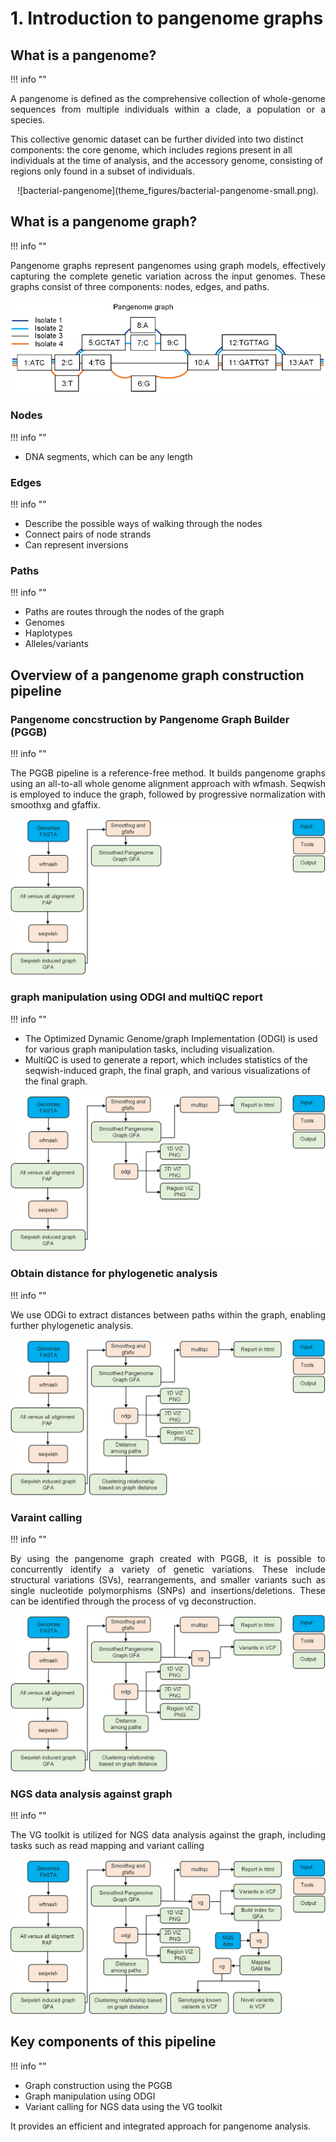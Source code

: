 # 1. Introduction to pangenome graphs

## What is a pangenome? 
!!! info ""


<p align="justify">
A pangenome is defined as the comprehensive collection of whole-genome sequences from multiple individuals within a clade, a population or a species. 

This collective genomic dataset can be further divided into two distinct components: the core genome, which includes regions present in all individuals at the time of analysis, and the accessory genome, consisting of regions only found in a subset of individuals. 
</p>

<center>
![bacterial-pangenome](theme_figures/bacterial-pangenome-small.png).
</center>


## What is a pangenome graph? 
!!! info ""


<p align="justify">
Pangenome graphs represent pangenomes using graph models, effectively capturing the complete genetic variation across the input genomes. These graphs consist of three components: nodes, edges, and paths.
</p>

![bacterial-pangenome](theme_figures/pangenome-graph-small.png)



### **Nodes**
!!! info ""

- DNA segments, which can be any length 


### **Edges** 
!!! info ""

- Describe the possible ways of walking through the nodes
- Connect pairs of node strands
- Can represent inversions 


### **Paths** 
!!! info ""

- Paths are routes through the nodes of the graph
- Genomes
- Haplotypes
- Alleles/variants 


## Overview of a pangenome graph construction pipeline

### **Pangenome concstruction by Pangenome Graph Builder (PGGB)**
!!! info ""


<p align="justify">
The PGGB pipeline is a reference-free method. It builds pangenome graphs using an all-to-all whole genome alignment approach with wfmash. Seqwish is employed to induce the graph, followed by progressive normalization with smoothxg and gfaffix.
</p>

![PGGB](theme_figures/Pipeline_step1_small.png)



### **graph manipulation using ODGI and multiQC report**
!!! info ""

- The Optimized Dynamic Genome/graph Implementation (ODGI) is used for various graph manipulation tasks, including visualization.
- MultiQC is used to generate a report, which includes statistics of the seqwish-induced graph, the final graph, and various visualizations of the final graph.


![ODGI](theme_figures/Pipeline_step2_small.png)



### **Obtain distance for phylogenetic analysis**
!!! info ""

<p align="justify">
We use ODGi to extract distances between paths within the graph, enabling further phylogenetic analysis.
</p>

![ODGI](theme_figures/Pipeline_step3_small.png)


### **Varaint calling**
!!! info ""

<p align="justify">
By using the pangenome graph created with PGGB, it is possible to concurrently identify a variety of genetic variations. These include structural variations (SVs), rearrangements, and smaller variants such as single nucleotide polymorphisms (SNPs) and insertions/deletions. These can be identified through the process of vg deconstruction.
</p>


![ODGI](theme_figures/Pipeline_step4_small.png)


### **NGS data analysis against graph**
!!! info ""

<p align="justify">
The VG toolkit is utilized for NGS data analysis against the graph, including tasks such as read mapping and variant calling
</p>


![ODGI](theme_figures/Pipeline_step5_small.png)




## Key components of this pipeline
!!! info ""

-  Graph construction using the PGGB
-  Graph manipulation using ODGI
-  Variant calling for NGS data using the VG toolkit 

<p align="justify">
It provides an efficient and integrated approach for pangenome analysis. 
</p>




